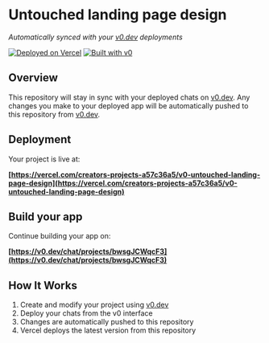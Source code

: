 # Untouched landing page design

*Automatically synced with your [v0.dev](https://v0.dev) deployments*

[![Deployed on Vercel](https://img.shields.io/badge/Deployed%20on-Vercel-black?style=for-the-badge&logo=vercel)](https://vercel.com/creators-projects-a57c36a5/v0-untouched-landing-page-design)
[![Built with v0](https://img.shields.io/badge/Built%20with-v0.dev-black?style=for-the-badge)](https://v0.dev/chat/projects/bwsgJCWqcF3)

## Overview

This repository will stay in sync with your deployed chats on [v0.dev](https://v0.dev).
Any changes you make to your deployed app will be automatically pushed to this repository from [v0.dev](https://v0.dev).

## Deployment

Your project is live at:

**[https://vercel.com/creators-projects-a57c36a5/v0-untouched-landing-page-design](https://vercel.com/creators-projects-a57c36a5/v0-untouched-landing-page-design)**

## Build your app

Continue building your app on:

**[https://v0.dev/chat/projects/bwsgJCWqcF3](https://v0.dev/chat/projects/bwsgJCWqcF3)**

## How It Works

1. Create and modify your project using [v0.dev](https://v0.dev)
2. Deploy your chats from the v0 interface
3. Changes are automatically pushed to this repository
4. Vercel deploys the latest version from this repository